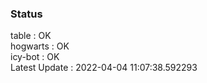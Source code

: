 ### Status


table : OK  
hogwarts : OK  
icy-bot : OK  
Latest Update : 2022-04-04 11:07:38.592293

